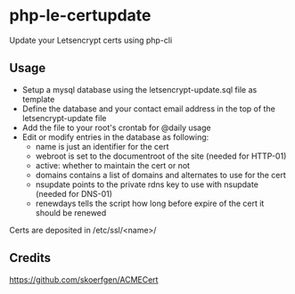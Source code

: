 # php-le-certupdate
Update your Letsencrypt certs using php-cli

## Usage
- Setup a mysql database using the letsencrypt-update.sql file as template
- Define the database and your contact email address in the top of the letsencrypt-update file
- Add the file to your root's crontab for @daily usage
- Edit or modify entries in the database as following:
  - name is just an identifier for the cert
  - webroot is set to the documentroot of the site (needed for HTTP-01)
  - active: whether to maintain the cert or not
  - domains contains a list of domains and alternates to use for the cert
  - nsupdate points to the private rdns key to use with nsupdate (needed for DNS-01)
  - renewdays tells the script how long before expire of the cert it should be renewed
 
Certs are deposited in /etc/ssl/\<name\>/

## Credits
https://github.com/skoerfgen/ACMECert
